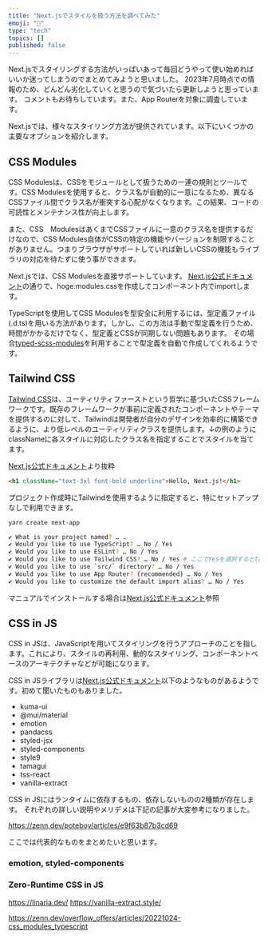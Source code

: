 ```yaml
---
title: "Next.jsでスタイルを扱う方法を調べてみた"
emoji: "💨"
type: "tech"
topics: []
published: false
---
```


Next.jsでスタイリングする方法がいっぱいあって毎回どうやって使い始めればいいか迷ってしまうのでまとめてみようと思いました。
2023年7月時点での情報のため、どんどん劣化していくと思うので気づいたら更新しようと思っています。
コメントもお待ちしています。また、App Routerを対象に調査しています。

Next.jsでは、様々なスタイリング方法が提供されています。以下にいくつかの主要なオプションを紹介します。

## CSS Modules

CSS Modulesは、CSSをモジュールとして扱うための一連の規則とツールです。CSS Modulesを使用すると、クラス名が自動的に一意になるため、異なるCSSファイル間でクラス名が衝突する心配がなくなります。この結果、コードの可読性とメンテナンス性が向上します。

また、CSS　ModulesはあくまでCSSファイルに一意のクラス名を提供するだけなので、CSS Modules自体がCSSの特定の機能やバージョンを制限することがありません。つまりブラウザがサポートしていれば新しいCSSの機能もライブラリの対応を待たずに使う事ができます。

Next.jsでは、CSS Modulesを直接サポートしています。
[Next.js公式ドキュメント](https://nextjs.org/docs/app/building-your-application/styling/css-modules)の通りで、hoge.modules.cssを作成してコンポーネント内でimportします。

TypeScriptを使用してCSS Modulesを型安全に利用するには、型定義ファイル(.d.ts)を用いる方法があります。しかし、この方法は手動で型定義を行うため、時間がかかるだけでなく、型定義とCSSが同期しない問題もあります。
その場合[typed-scss-modules](https://github.com/skovy/typed-scss-modules)を利用することで型定義を自動で作成してくれるようです。

## Tailwind CSS

[Tailwind CSS](https://tailwindcss.com/)は、ユーティリティファーストという哲学に基づいたCSSフレームワークです。既存のフレームワークが事前に定義されたコンポーネントやテーマを提供するのに対して、Tailwindは開発者が自分のデザインを効率的に構築できるように、より低レベルのユーティリティクラスを提供します。↓の例のようにclassNameに各スタイルに対応したクラス名を指定することでスタイルを当てます。

[Next.js公式ドキュメント](https://nextjs.org/docs/app/building-your-application/styling/tailwind-css)より抜粋

```html
<h1 className="text-3xl font-bold underline">Hello, Next.js!</h1>
```

プロジェクト作成時にTailwindを使用するように指定すると、特にセットアップなしで利用できます。

```sh
yarn create next-app

✔ What is your project named? … .
✔ Would you like to use TypeScript? … No / Yes
✔ Would you like to use ESLint? … No / Yes
✔ Would you like to use Tailwind CSS? … No / Yes # ここでYesを選択するとTailwindが最初から用意された状態で構築される
✔ Would you like to use `src/` directory? … No / Yes
✔ Would you like to use App Router? (recommended) … No / Yes
✔ Would you like to customize the default import alias? … No / Yes
```

マニュアルでインストールする場合は[Next.js公式ドキュメント](https://nextjs.org/docs/app/building-your-application/styling/tailwind-css)参照

## CSS in JS

CSS in JSは、JavaScriptを用いてスタイリングを行うアプローチのことを指します。これにより、スタイルの再利用、動的なスタイリング、コンポーネントベースのアーキテクチャなどが可能になります。

CSS in JSライブラリは[Next.js公式ドキュメント](https://nextjs.org/docs/app/building-your-application/styling/css-in-js)以下のようなものがあるようです。初めて聞いたものもありました。

- kuma-ui
- @mui/material
- emotion
- pandacss
- styled-jsx
- styled-components
- style9
- tamagui
- tss-react
- vanilla-extract

CSS in JSにはランタイムに依存するもの、依存しないものの2種類が存在します。
それぞれの詳しい説明やメリデメは下記の記事が大変参考になりました。

<https://zenn.dev/poteboy/articles/e9f63b87b3cd69>

ここでは代表的なものをまとめたいと思います。

### emotion, styled-components

### Zero-Runtime CSS in JS

<https://linaria.dev/>
<https://vanilla-extract.style/>

<https://zenn.dev/overflow_offers/articles/20221024-css_modules_typescript>
